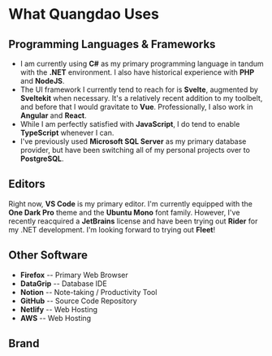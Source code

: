 <script lang="ts">
  import { calculateLevel } from '$lib/integrations/codestats';
  import CodeStats from '$lib/components/uses/CodeStats.svelte';
  import BrandSheet from '$lib/components/uses/BrandSheet.svelte';
  
  export let data;
  const { stats } = data;
</script>

# What Quangdao Uses

## Programming Languages & Frameworks

- I am currently using **C#** as my primary programming language in tandum with the **.NET** environment. I also have historical experience with **PHP** and **NodeJS**.
- The UI framework I currently tend to reach for is **Svelte**, augmented by **Sveltekit** when necessary. It's a relatively recent addition to my toolbelt, and before that I would gravitate to **Vue**. Professionally, I also work in **Angular** and **React**.
- While I am perfectly satisfied with **JavaScript**, I do tend to enable **TypeScript** whenever I can.
- I've previously used **Microsoft SQL Server** as my primary database provider, but have been switching all of my personal projects over to **PostgreSQL**.

<CodeStats stats={stats.languages} />

## Editors

Right now, **VS Code** is my primary editor. I'm currently equipped with the **One Dark Pro** theme and the **Ubuntu Mono** font family. However, I've recently reacquired a **JetBrains** license and have been trying out **Rider** for my .NET development. I'm looking forward to trying out **Fleet**!

<CodeStats stats={stats.machines} />

## Other Software

- **Firefox** -- Primary Web Browser
- **DataGrip** -- Database IDE
- **Notion** -- Note-taking / Productivity Tool
- **GitHub** -- Source Code Repository
- **Netlify** -- Web Hosting
- **AWS** -- Web Hosting

## Brand

<BrandSheet />